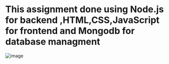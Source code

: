 # This assignment done using Node.js for backend ,HTML,CSS,JavaScript for frontend and Mongodb for database managment

![image](https://github.com/user-attachments/assets/b0f7447e-f985-40a2-9dbc-09e6b53f0ab4)
